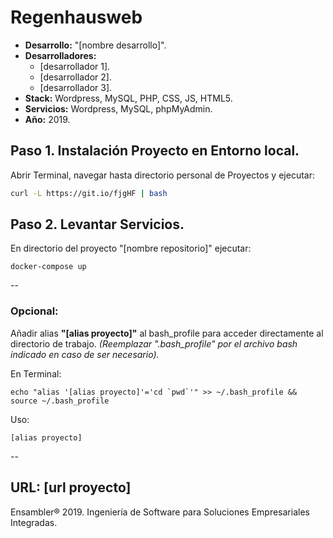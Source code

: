 # Regenhausweb

- **Desarrollo:** "[nombre desarrollo]".
- **Desarrolladores:**
	- [desarrollador 1].
	- [desarrollador 2].
	- [desarrollador 3].
- **Stack:** Wordpress, MySQL, PHP, CSS, JS, HTML5.
- **Servicios:** Wordpress, MySQL, phpMyAdmin.
- **Año:** 2019.

## Paso 1. Instalación Proyecto en Entorno local.

Abrir Terminal, navegar hasta directorio personal de Proyectos y ejecutar:

```bash
curl -L https://git.io/fjgHF | bash
```

## Paso 2. Levantar Servicios.

En directorio del proyecto "[nombre repositorio]" ejecutar:

```
docker-compose up
```

--

### Opcional:
Añadir alias **"[alias proyecto]"** al bash_profile para acceder directamente al directorio de trabajo.
*(Reemplazar ".bash_profile" por el archivo bash indicado en caso de ser necesario).*

En Terminal:
```
echo "alias '[alias proyecto]'='cd `pwd`'" >> ~/.bash_profile && source ~/.bash_profile
```
Uso:
```
[alias proyecto]
```

--

URL: [url proyecto]
--

Ensambler® 2019. Ingeniería de Software para Soluciones Empresariales Integradas.

